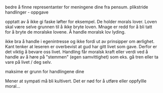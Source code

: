 bedre å finne representanter for meningene dine fra pensum.
plikstride handlinger - oppgave


opptatt av å ikke gi faske løfter for eksempel. De holder morals lover. Loven skal være selve grunnen til å ikke bryte loven. Mnage er redd for å bli tatt for å bryte de moralske lovene. Å handle moralsk lov lyding.

ikke bra å handle i egenintresse og ikke fordi ut av prinsipper om ærlighet.
Kant tenker at leseren er overbevist at gud har gitt livet som gave. Derfor er det viktig å bevare oss livet.
Handling får moralsk kraft eller verdi ved å handle av å høre på "stemmen" (egen samvittighet) som eks. gå tren eller ta vare på livet / deg selv.

maksime er grunn for handlingene dine 

Mener at sympati må bli kultivert. Det er nød for å utføre eller oppfyllle moral...